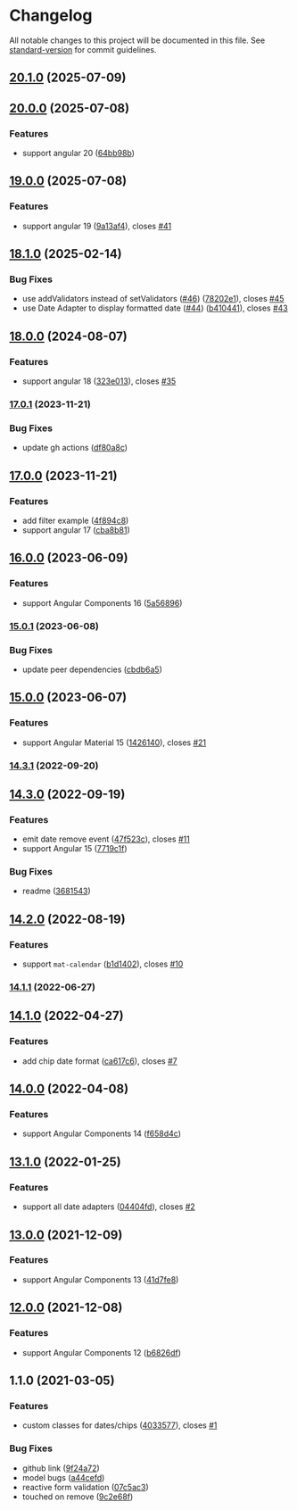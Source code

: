 # Changelog

All notable changes to this project will be documented in this file. See [standard-version](https://github.com/conventional-changelog/standard-version) for commit guidelines.

## [20.1.0](https://github.com/lekhmanrus/ngx-multiple-dates/compare/v20.0.0...v20.1.0) (2025-07-09)

## [20.0.0](https://github.com/lekhmanrus/ngx-multiple-dates/compare/v19.0.0...v20.0.0) (2025-07-08)


### Features

* support angular 20 ([64bb98b](https://github.com/lekhmanrus/ngx-multiple-dates/commit/64bb98b9f73aec76077b269cb4ab624327c35b65))

## [19.0.0](https://github.com/lekhmanrus/ngx-multiple-dates/compare/v18.1.0...v19.0.0) (2025-07-08)


### Features

* support angular 19 ([9a13af4](https://github.com/lekhmanrus/ngx-multiple-dates/commit/9a13af42cc8699d2dbcf87cc52d837252664343c)), closes [#41](https://github.com/lekhmanrus/ngx-multiple-dates/issues/41)

## [18.1.0](https://github.com/lekhmanrus/ngx-multiple-dates/compare/v18.0.0...v18.1.0) (2025-02-14)


### Bug Fixes

* use addValidators instead of setValidators ([#46](https://github.com/lekhmanrus/ngx-multiple-dates/issues/46)) ([78202e1](https://github.com/lekhmanrus/ngx-multiple-dates/commit/78202e15a79dd0ce1fd7b6c80526f8900da4ac44)), closes [#45](https://github.com/lekhmanrus/ngx-multiple-dates/issues/45)
* use Date Adapter to display formatted date ([#44](https://github.com/lekhmanrus/ngx-multiple-dates/issues/44)) ([b410441](https://github.com/lekhmanrus/ngx-multiple-dates/commit/b4104413fbd5d66e29ae5870873f0c775579f29a)), closes [#43](https://github.com/lekhmanrus/ngx-multiple-dates/issues/43)

## [18.0.0](https://github.com/lekhmanrus/ngx-multiple-dates/compare/v17.0.1...v18.0.0) (2024-08-07)


### Features

* support angular 18 ([323e013](https://github.com/lekhmanrus/ngx-multiple-dates/commit/323e013b4d0e364d19dad9af77057a63485d1f46)), closes [#35](https://github.com/lekhmanrus/ngx-multiple-dates/issues/35)

### [17.0.1](https://github.com/lekhmanrus/ngx-multiple-dates/compare/v17.0.0...v17.0.1) (2023-11-21)


### Bug Fixes

* update gh actions ([df80a8c](https://github.com/lekhmanrus/ngx-multiple-dates/commit/df80a8c632d7b93fc9bc77f522e4f24a2d7e9fa6))

## [17.0.0](https://github.com/lekhmanrus/ngx-multiple-dates/compare/v16.0.0...v17.0.0) (2023-11-21)


### Features

* add filter example ([4f894c8](https://github.com/lekhmanrus/ngx-multiple-dates/commit/4f894c8d487d12c53a34972372b292400c2df1f0))
* support angular 17 ([cba8b81](https://github.com/lekhmanrus/ngx-multiple-dates/commit/cba8b81d72c9aab7ff6cd0736c37d5afac9a67f1))

## [16.0.0](https://github.com/lekhmanrus/ngx-multiple-dates/compare/v15.0.1...v16.0.0) (2023-06-09)


### Features

* support Angular Components 16 ([5a56896](https://github.com/lekhmanrus/ngx-multiple-dates/commit/5a56896918558b57fe48062b4cda57acbfd3ae96))

### [15.0.1](https://github.com/lekhmanrus/ngx-multiple-dates/compare/v15.0.0...v15.0.1) (2023-06-08)


### Bug Fixes

* update peer dependencies ([cbdb6a5](https://github.com/lekhmanrus/ngx-multiple-dates/commit/cbdb6a536016dc82cec970744e6677114a2359ed))

## [15.0.0](https://github.com/lekhmanrus/ngx-multiple-dates/compare/v14.3.1...v15.0.0) (2023-06-07)


### Features

* support Angular Material 15 ([1426140](https://github.com/lekhmanrus/ngx-multiple-dates/commit/1426140f2232bc5704931ea499d4bc091cc2a6c7)), closes [#21](https://github.com/lekhmanrus/ngx-multiple-dates/issues/21)

### [14.3.1](https://github.com/lekhmanrus/ngx-multiple-dates/compare/v14.3.0...v14.3.1) (2022-09-20)

## [14.3.0](https://github.com/lekhmanrus/ngx-multiple-dates/compare/v14.2.0...v14.3.0) (2022-09-19)


### Features

* emit date remove event ([47f523c](https://github.com/lekhmanrus/ngx-multiple-dates/commit/47f523c8c1734ace5cf17bd01cd7e43ded17cca8)), closes [#11](https://github.com/lekhmanrus/ngx-multiple-dates/issues/11)
* support Angular 15 ([7719c1f](https://github.com/lekhmanrus/ngx-multiple-dates/commit/7719c1f925fcf57f3eaeb7adb1deeeccc7e07ed1))


### Bug Fixes

* readme ([3681543](https://github.com/lekhmanrus/ngx-multiple-dates/commit/3681543cbeda42bbce11b54d77c329fa57176028))

## [14.2.0](https://github.com/lekhmanrus/ngx-multiple-dates/compare/v14.1.1...v14.2.0) (2022-08-19)


### Features

* support `mat-calendar` ([b1d1402](https://github.com/lekhmanrus/ngx-multiple-dates/commit/b1d1402b0185dbc8c8dfad629b7485455c3983bd)), closes [#10](https://github.com/lekhmanrus/ngx-multiple-dates/issues/10)

### [14.1.1](https://github.com/lekhmanrus/ngx-multiple-dates/compare/v14.1.0...v14.1.1) (2022-06-27)

## [14.1.0](https://github.com/lekhmanrus/ngx-multiple-dates/compare/v14.0.0...v14.1.0) (2022-04-27)


### Features

* add chip date format ([ca617c6](https://github.com/lekhmanrus/ngx-multiple-dates/commit/ca617c6a178bc76f0e5a69149cdd8a98876fad0f)), closes [#7](https://github.com/lekhmanrus/ngx-multiple-dates/issues/7)

## [14.0.0](https://github.com/lekhmanrus/ngx-multiple-dates/compare/v13.1.0...v14.0.0) (2022-04-08)


### Features

* support Angular Components 14 ([f658d4c](https://github.com/lekhmanrus/ngx-multiple-dates/commit/f658d4cdf70c0aa3aaa5ab3a1aa440e175c07b02))

## [13.1.0](https://github.com/lekhmanrus/ngx-multiple-dates/compare/v13.0.0...v13.1.0) (2022-01-25)


### Features

* support all date adapters ([04404fd](https://github.com/lekhmanrus/ngx-multiple-dates/commit/04404fd6a0438573ac844966f83a49a16074a58e)), closes [#2](https://github.com/lekhmanrus/ngx-multiple-dates/issues/2)

## [13.0.0](https://github.com/lekhmanrus/ngx-multiple-dates/compare/v12.0.0...v13.0.0) (2021-12-09)


### Features

* support Angular Components 13 ([41d7fe8](https://github.com/lekhmanrus/ngx-multiple-dates/commit/41d7fe8e73e3317583acce6b7f51fed089440f57))

## [12.0.0](https://github.com/lekhmanrus/ngx-multiple-dates/compare/v1.1.0...v12.0.0) (2021-12-08)


### Features

* support Angular Components 12 ([b6826df](https://github.com/lekhmanrus/ngx-multiple-dates/commit/b6826df9225e4649c78abc3aa288a9a1b5507c55))

## 1.1.0 (2021-03-05)


### Features

* custom classes for dates/chips ([4033577](https://github.com/lekhmanrus/ngx-multiple-dates/commit/4033577fa2705c3ac6c6375577ce35c62ae887f8)), closes [#1](https://github.com/lekhmanrus/ngx-multiple-dates/issues/1)


### Bug Fixes

* github link ([9f24a72](https://github.com/lekhmanrus/ngx-multiple-dates/commit/9f24a72212571c5f5d8ba8691d89693b69305672))
* model bugs ([a44cefd](https://github.com/lekhmanrus/ngx-multiple-dates/commit/a44cefd59a9781d36313dcd76d725db802e4d0e7))
* reactive form validation ([07c5ac3](https://github.com/lekhmanrus/ngx-multiple-dates/commit/07c5ac3ab181aea2364150db30335319d7175578))
* touched on remove ([9c2e68f](https://github.com/lekhmanrus/ngx-multiple-dates/commit/9c2e68f9e74becdd097a6ea4734d247fce2e9f18))
